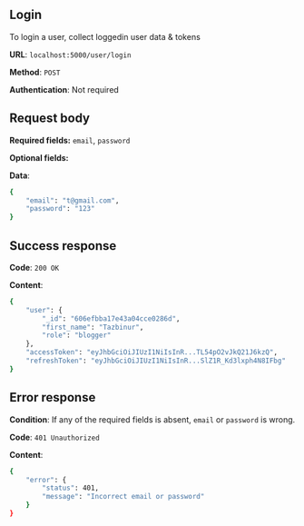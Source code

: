 ## Login
To login a user, collect loggedin user data & tokens

**URL**: `localhost:5000/user/login`

**Method**: `POST`

**Authentication**: Not required

## Request body
**Required fields:** `email`, `password`

**Optional fields:** 

**Data**:
```bash
{
    "email": "t@gmail.com",
    "password": "123"
}
```

## Success response
**Code**: `200 OK`

**Content**:
```bash
{
    "user": {
        "_id": "606efbba17e43a04cce0286d",
        "first_name": "Tazbinur",
        "role": "blogger"
    },
    "accessToken": "eyJhbGciOiJIUzI1NiIsInR...TL54pO2vJkQ21J6kzQ",
    "refreshToken": "eyJhbGciOiJIUzI1NiIsInR...SlZ1R_Kd3lxph4N8IFbg"
}
```

## Error response
**Condition**: If any of the required fields is absent, `email` or `password` is wrong.

**Code**: `401 Unauthorized`

**Content**:
```bash
{
    "error": {
        "status": 401,
        "message": "Incorrect email or password"
    }
}
```